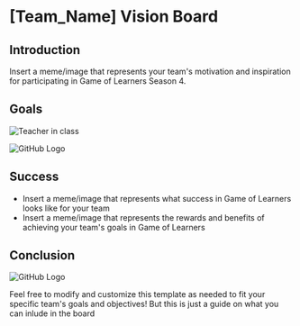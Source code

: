 # [Team_Name] Vision Board

## Introduction

Insert a meme/image that represents your team's motivation and inspiration for participating in Game of Learners Season 4.

## Goals
![Teacher in class](https://media.giphy.com/media/xThtajG0JaEWYlIg3m/giphy.gif)

<!-- - Insert a meme/image that represents your team's primary goal for Game of Learners
- Insert a meme/image that represents your team's secondary goal for Game of Learners
[//]: # (- Insert a meme/image that represents your team's primary goal for Game of Learners)
![Resources](https://media.giphy.com/media/aL0DjO1qJ9jmoX0o4Z/giphy.gif)

[//]: # (- Insert a meme/image that represents your team's secondary goal for Game of Learners)

![e-learning](https://media.giphy.com/media/3ohhwwCGCAeaw13O36/giphy.gif)

- Insert a meme/image that represents your team's stretch goal for Game of Learners

- Insert a meme/image that represents the skills you want to learn and develop during Game of Learners
## Collaboration
![Maintainer communicating with collaborators](https://media.giphy.com/media/3o6gbchrcNIt4Ma8Tu/giphy.gif)

<!-- - Insert a meme/image that represents your team's communication and collaboration strategy for Game of Learners
- Insert a meme/image that represents your team's approach to giving and receiving feedback during Game of Learners -->
<!-- Insert a meme/image that represents your team's communication and collaboration strategy for Game of Learners
 Insert a meme/image that represents your team's approach to giving and receiving feedback during Game of Learners-->
 ![GitHub Logo](https://media.giphy.com/media/jvOPhkGxylZB2uFI4v/giphy.gif)


## Success

- Insert a meme/image that represents what success in Game of Learners looks like for your team
- Insert a meme/image that represents the rewards and benefits of achieving your team's goals in Game of Learners

## Conclusion
<!-- Insert a meme/image that represents your team's excitement and enthusiasm for Game of Learners -->
 ![GitHub Logo ](https://media.giphy.com/media/fMKLjY1O45PxN90eB1/giphy.gif)


Feel free to modify and customize this template as needed to fit your specific team's goals and objectives! But this is just a guide on what you can inlude in the board
